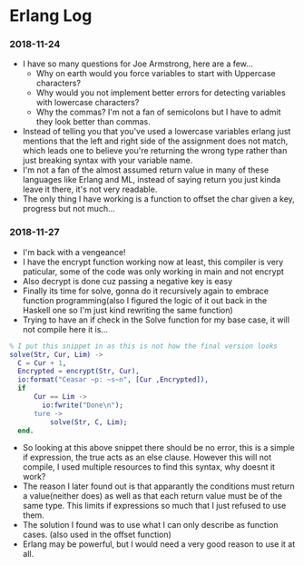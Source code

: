 # Erlang Log

### 2018-11-24
* I have so many questions for Joe Armstrong, here are a few...
  * Why on earth would you force variables to start with Uppercase characters?
  * Why would you not implement better errors for detecting variables with lowercase characters?
  * Why the commas? I'm not a fan of semicolons but I have to admit they look better than commas.
* Instead of telling you that you've used a lowercase variables erlang just mentions that the left and right side of the assignment does not match, which leads one to believe you're returning the wrong type rather than just breaking syntax with your variable name.
* I'm not a fan of the almost assumed return value in many of these languages like Erlang and ML, instead of saying return you just kinda leave it there, it's not very readable.
* The only thing I have working is a function to offset the char given a key, progress but not much...

### 2018-11-27

* I'm back with a vengeance!
* I have the encrypt function working now at least, this compiler is very paticular, some of the code was only working in main and not encrypt
* Also decrypt is done cuz passing a negative key is easy
* Finally its time for solve, gonna do it recursively again to embrace function programming(also I figured the logic of it out back in the Haskell one so I'm just kind rewriting the same function)
* Trying to have an if check in the Solve function for my base case, it will not compile here it is...

```erlang
% I put this snippet in as this is not how the final version looks
solve(Str, Cur, Lim) ->
  C = Cur + 1,
  Encrypted = encrypt(Str, Cur),
  io:format("Ceasar ~p: ~s~n", [Cur ,Encrypted]),
  if
      Cur == Lim -> 
        io:fwrite("Done\n");
      ture ->  
          solve(Str, C, Lim);
  end.
```


* So looking at this above snippet there should be no error, this is a simple if expression, the true acts as an else clause. However this will not compile, I used multiple resources to find this syntax, why doesnt it work?
* The reason I later found out is that apparantly the conditions must return a value(neither does) as well as that each return value must be of the same type. This limits if expressions so much that I just refused to use them.
* The solution I found was to use what I can only describe as function cases. (also used in the offset function)
* Erlang may be powerful, but I would need a very good reason to use it at all.


